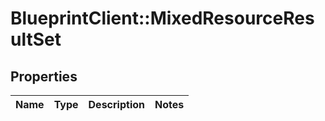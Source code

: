 # BlueprintClient::MixedResourceResultSet

## Properties
Name | Type | Description | Notes
------------ | ------------- | ------------- | -------------


